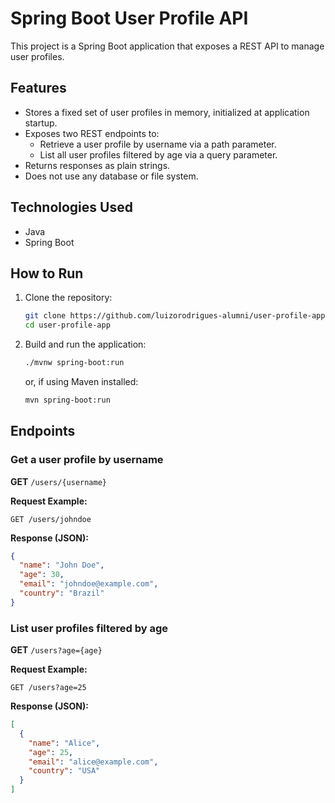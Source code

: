 # Spring Boot User Profile API

This project is a Spring Boot application that exposes a REST API to manage user profiles.

## Features
- Stores a fixed set of user profiles in memory, initialized at application startup.
- Exposes two REST endpoints to:
  - Retrieve a user profile by username via a path parameter.
  - List all user profiles filtered by age via a query parameter.
- Returns responses as plain strings.
- Does not use any database or file system.

## Technologies Used
- Java
- Spring Boot

## How to Run

1. Clone the repository:
   ```sh
   git clone https://github.com/luizorodrigues-alumni/user-profile-app.git
   cd user-profile-app
   ```
2. Build and run the application:
   ```sh
   ./mvnw spring-boot:run
   ```
   or, if using Maven installed:
   ```sh
   mvn spring-boot:run
   ```

## Endpoints

### Get a user profile by username
**GET** `/users/{username}`

**Request Example:**
```
GET /users/johndoe
```
**Response (JSON):**
```json
{
  "name": "John Doe",
  "age": 30,
  "email": "johndoe@example.com",
  "country": "Brazil"
}
```

### List user profiles filtered by age
**GET** `/users?age={age}`

**Request Example:**
```
GET /users?age=25
```
**Response (JSON):**
```json
[
  {
    "name": "Alice",
    "age": 25,
    "email": "alice@example.com",
    "country": "USA"
  }
]
```
